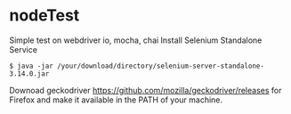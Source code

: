 # nodeTest
Simple test on webdriver io, mocha, chai
Install Selenium Standalone Service 
```
$ java -jar /your/download/directory/selenium-server-standalone-3.14.0.jar
```
Downoad geckodriver https://github.com/mozilla/geckodriver/releases 
for Firefox and make it available in the PATH of your machine.
